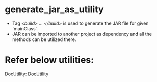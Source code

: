 # generate_jar_as_utility
* Tag *\<build\> ... \</build\>* is used to generate the JAR file for given 'mainClass'.
* JAR can be imported to another project as dependency and all the methods can be utilized there.
# Refer below utilities:
DocUtility: [DocUtility](https://github.com/tarunwalia/DocUtility)
